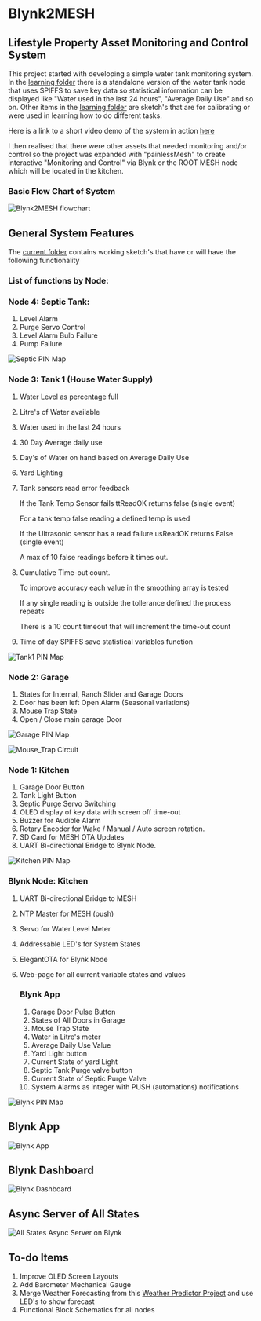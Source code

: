 # Blynk2MESH

## Lifestyle Property Asset Monitoring and Control System

This project started with developing a simple water tank monitoring system. In the [learning folder](https://github.com/macca448/Blynk2MESH/tree/main/learning) there is a standalone version of the water tank node that uses SPIFFS to save key data so statistical information can be displayed like "Water used in the last 24 hours", "Average Daily Use" and so on. Other items in the [learning folder](https://github.com/macca448/Blynk2MESH/tree/main/learning) are sketch's that are for calibrating or were used in learning how to do different tasks.

Here is a link to a short video demo of the system in action [here](https://youtu.be/xZrsctHoBcQ)

I then realised that there were other assets that needed monitoring and/or control so the project was expanded with "painlessMesh" to create interactive "Monitoring and Control" via Blynk or the ROOT MESH node which will be located in the kitchen.

### Basic Flow Chart of System

![Blynk2MESH flowchart](https://github.com/macca448/Blynk2MESH/blob/main/assets/mesh_flowchart_sm.jpg)

## General System Features
The [current folder](https://github.com/macca448/Blynk2MESH/tree/main/current) contains working sketch's that have or will have the following functionality

### List of functions by Node:

### Node 4: Septic Tank:
  1.  Level Alarm 
  2.  Purge Servo Control
  3.  Level Alarm Bulb Failure
  4.  Pump Failure
  
  ![Septic PIN Map](https://github.com/macca448/Blynk2MESH/blob/main/assets/septic_pin_map.jpg)

  
### Node 3: Tank 1 (House Water Supply)
  1.  Water Level as percentage full
  2.  Litre's of Water available
  3.  Water used in the last 24 hours
  4.  30 Day Average daily use
  5.  Day's of Water on hand based on Average Daily Use
  6.  Yard Lighting
  7.  Tank sensors read error feedback
      
      If the Tank Temp Sensor fails ttReadOK returns false (single event)
      
      For a tank temp false reading a defined temp is used
      
      If the Ultrasonic sensor has a read failure usReadOK returns False (single event)
      
      A max of 10 false readings before it times out.
      
  8.  Cumulative Time-out count. 
      
      To improve accuracy each value in the smoothing array is tested
      
      If any single reading is outside the tollerance defined the process repeats
      
      There is a 10 count timeout that will increment the time-out count
      
  9.  Time of day SPIFFS save statistical variables function

  ![Tank1 PIN Map](https://github.com/macca448/Blynk2MESH/blob/main/assets/tank1_pin_map.jpg)
  
### Node 2: Garage
  1.  States for Internal, Ranch Slider and Garage Doors
  2.  Door has been left Open Alarm (Seasonal variations)
  3.  Mouse Trap State
  4.  Open / Close main garage Door

  ![Garage PIN Map](https://github.com/macca448/Blynk2MESH/blob/main/assets/garage_pin_map.jpg)
  
  ![Mouse_Trap Circuit](https://github.com/macca448/Blynk2MESH/blob/main/assets/mouse_trap_schematic_sm.jpg)

### Node 1: Kitchen
  1.  Garage Door Button
  2.  Tank Light Button
  3.  Septic Purge Servo Switching
  4.  OLED display of key data with screen off time-out
  5.  Buzzer for Audible Alarm
  6.  Rotary Encoder for Wake / Manual / Auto screen rotation.
  7.  SD Card for MESH OTA Updates
  8.  UART Bi-directional Bridge to Blynk Node.

![Kitchen PIN Map](https://github.com/macca448/Blynk2MESH/blob/main/assets/kitchen_pin_map.jpg)

### Blynk Node: Kitchen
  1.  UART Bi-directional Bridge to MESH
  2.  NTP Master for MESH (push)
  3.  Servo for Water Level Meter
  4.  Addressable LED's for System States
  5.  ElegantOTA for Blynk Node
  6.  Web-page for all current variable states and values
  
      ### Blynk App
      1.  Garage Door Pulse Button
      2.  States of All Doors in Garage
      3.  Mouse Trap State
      4.  Water in Litre's meter
      5.  Average Daily Use Value
      6.  Yard Light button
      7.  Current State of yard Light
      8.  Septic Tank Purge valve button
      9.  Current State of Septic Purge Valve
      10.  System Alarms as integer with PUSH (automations) notifications
      
![Blynk PIN Map](https://github.com/macca448/Blynk2MESH/blob/main/assets/blynk_pin_map.jpg)

## Blynk App
![Blynk App](https://github.com/macca448/Blynk2MESH/blob/main/assets/Screenshot_20230330_191601_Blynk%20IoT.jpg)

## Blynk Dashboard
![Blynk Dashboard](https://github.com/macca448/Blynk2MESH/blob/main/assets/dashboard.jpg)

## Async Server of All States 
![All States Async Server on Blynk](https://github.com/macca448/Blynk2MESH/blob/main/assets/MESH_WEBSITE.jpg)

## To-do Items   
  1.  Improve OLED Screen Layouts
  2.  Add Barometer Mechanical Gauge
  3.  Merge Weather Forecasting from this [Weather Predictor Project](https://github.com/macca448/ESP_Weather_Predictor/) and use LED's to show forecast
  4.  Functional Block Schematics for all nodes


